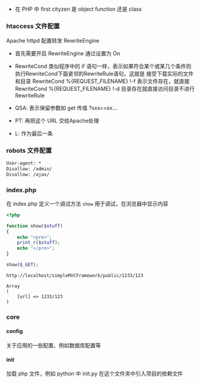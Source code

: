 ## 
- 在 PHP 中 first cityzen 是 object function 还是 class


### htaccess 文件配置
Apache httpd 配置转发 RewriteEngine

- 首先需要开启 RewriteEngine 通过设置为 On
- RewriteCond 类似程序中的 if 语句一样，表示如果符合某个或某几个条件则执行RewriteCond下面紧邻的RewriteRule语句，这就是
接受下载实际的文件和目录
RewriteCond %{REQUEST_FILENAME} !-f 表示文件存在，就直接
RewriteCond %{REQUEST_FILENAME} !-d 目录存在就直接访问目录不进行RewriteRule


- QSA: 表示保留参数如 get 传值 ?xxx==xx... 
- PT: 再把这个 URL 交给Apache处理
- L: 作为最后一条

### robots 文件配置
```txt
User-agent: *
Disallow: /admin/
Disallow: /ajax/
```
### index.php

在 index.php 定义一个调试方法 `show` 用于调试，在浏览器中显示内容
```php
<?php

function show($stuff)
{
    echo "<pre>";
    print_r($stuff);
    echo "</pre>";
}

show($_GET);
```

```shell
http://localhost/simpleMVCFramework/public/1233/123
```

```
Array
(
    [url] => 1233/123
)
```

### core 
#### config
关于应用的一些配置、例如数据库配置等
#### init
加载 php 文件，例如 python 中 init.py 在这个文件夹中引入项目的依赖文件
